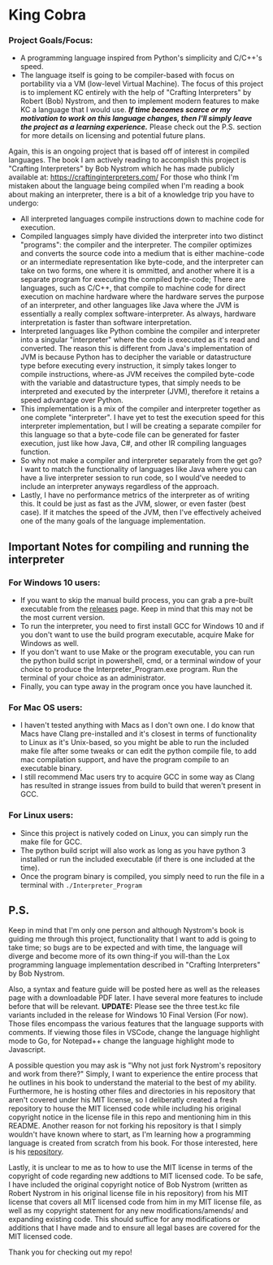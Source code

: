# King Cobra
### Project Goals/Focus:
  - A programming language inspired from Python's simplicity and C/C++'s speed.
  - The language itself is going to be compiler-based with focus on portability via a VM (low-level Virtual Machine). The focus of this project is to implement KC entirely with the help of "Crafting Interpreters" by Robert (Bob) Nystrom, and then to implement modern features to make KC a language that I would use. ***If time becomes scarce or my motivation to work on this language changes, then I'll simply leave the project as a learning experience.*** Please check out the P.S. section for more details on licensing and potential future plans.

Again, this is an ongoing project that is based off of interest in compiled languages.
The book I am actively reading to accomplish this project is "Crafting Interpreters" by Bob Nystrom which he has made publicly available at: https://craftinginterpreters.com/
For those who think I'm mistaken about the language being compiled when I'm reading a book about making an interpreter, there is a bit of a knowledge trip you have to undergo:
- All interpreted languages compile instructions down to machine code for execution.
- Compiled languages simply have divided the interpreter into two distinct "programs": the compiler and the interpreter. The compiler optimizes and converts the source code into a medium that is either machine-code or an intermediate representation like byte-code, and the interpreter can take on two forms, one where it is ommitted, and another where it is a separate program for executing the compiled byte-code; There are languages, such as C/C++, that compile to machine code for direct execution on machine hardware where the hardware serves the purpose of an interpreter, and other languages like Java where the JVM is essentially a really complex software-interpreter. As always, hardware interpretation is faster than software interpretation.
- Interpreted languages like Python combine the compiler and interpreter into a singular "interpreter" where the code is executed as it's read and converted. The reason this is different from Java's implementation of JVM is because Python has to decipher the variable or datastructure type before executing every instruction, it simply takes longer to compile instructions, where-as JVM receives the compiled byte-code with the variable and datastructure types, that simply needs to be interpreted and executed by the interpreter (JVM), therefore it retains a speed advantage over Python.
- This implementation is a mix of the compiler and interpreter together as one complete "interpreter". I have yet to test the execution speed for this interpreter implementation, but I will be creating a separate compiler for this language so that a byte-code file can be generated for faster execution, just like how Java, C#, and other IR compiling languages function.
- So why not make a compiler and interpreter separately from the get go? I want to match the functionality of languages like Java where you can have a live interpreter session to run code, so I would've needed to include an interpreter anyways regardless of the approach.
- Lastly, I have no performance metrics of the interpreter as of writing this. It could be just as fast as the JVM, slower, or even faster (best case). If it matches the speed of the JVM, then I've effectively acheived one of the many goals of the language implementation.

## Important Notes for compiling and running the interpreter

### For Windows 10 users:
- If you want to skip the manual build process, you can grab a pre-built executable from the [releases](https://github.com/mali5820k/KC-Programming-Language/releases) page. Keep in mind that this may not be the most current version.
- To run the interpreter, you need to first install GCC for Windows 10 and if you don't want to use the build program executable, acquire Make for Windows as well.
- If you don't want to use Make or the program executable, you can run the python build script in powershell, cmd, or a terminal window of your choice to produce the Interpreter_Program.exe program. Run the terminal of your choice as an administrator. 
- Finally, you can type away in the program once you have launched it.

### For Mac OS users:
- I haven't tested anything with Macs as I don't own one. I do know that Macs have Clang pre-installed and it's closest in terms of functionality to Linux as it's Unix-based, so you might be able to run the included make file after some tweaks or can edit the python compile file, to add mac compilation support, and have the program compile to an executable binary.
- I still recommend Mac users try to acquire GCC in some way as Clang has resulted in strange issues from build to build that weren't present in GCC.

### For Linux users:
- Since this project is natively coded on Linux, you can simply run the make file for GCC. 
- The python build script will also work as long as you have python 3 installed or run the included executable (if there is one included at the time).
- Once the program binary is compiled, you simply need to run the file in a terminal with
  ```./Interpreter_Program```

## P.S.
Keep in mind that I'm only one person and although Nystrom's book is guiding me through this project, functionality that I want to add is going to take time; so bugs are to be expected and with time, the language will diverge and become more of its own thing-if you will-than the Lox programming language implementation described in "Crafting Interpreters" by Bob Nystrom.

Also, a syntax and feature guide will be posted here as well as the releases page with a downloadable PDF later. I have several more features to include before that will be relevant. **UPDATE:** Please see the three test.kc file variants included in the release for Windows 10 Final Version (For now). Those files encompass the various features that the language supports with comments. If viewing those files in VSCode, change the language highlight mode to Go, for Notepad++ change the language highlight mode to Javascript.

A possible question you may ask is "Why not just fork Nystrom's repository and work from there?" Simply, I want to experience the entire process that he outlines in his book to understand the material to the best of my ability. Furthermore, he is hosting other files and directories in his repository that aren't covered under his MIT license, so I deliberatly created a fresh repository to house the MIT licensed code while including his original copyright notice in the license file in this repo and mentioning him in this README. Another reason for not forking his repository is that I simply wouldn't have known where to start, as I'm learning how a programming language is created from scratch from his book. For those interested, here is his [repository](https://github.com/munificent/craftinginterpreters).

Lastly, it is unclear to me as to how to use the MIT license in terms of the copyright of code regarding new addtions to MIT licensed code. To be safe, I have included the original copyright notice of Bob Nystrom (written as Robert Nystrom in his original license file in his repository) from his MIT license that covers all MIT licensed code from him in my MIT license file, as well as my copyright statement for any new modifications/amends/ and expanding existing code. This should suffice for any modifications or additions that I have made and to ensure all legal bases are covered for the MIT licensed code.

Thank you for checking out my repo!
